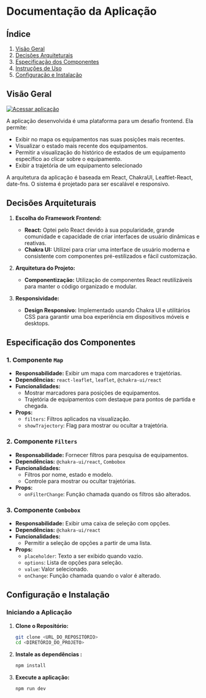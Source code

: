 # Documentação da Aplicação

## Índice
1. [Visão Geral](#visão-geral)
2. [Decisões Arquiteturais](#decisões-arquiteturais)
3. [Especificação dos Componentes](#especificação-dos-componentes)
4. [Instruções de Uso](#instruções-de-uso)
5. [Configuração e Instalação](#configuração-e-instalação)

## Visão Geral

[![Acessar aplicação](https://github.com/user-attachments/assets/d03abecb-952e-45ed-b820-a50957c8d50e)](https://equipment-tracker.netlify.app/)


A aplicação desenvolvida é uma plataforma para um desafio frontend. Ela permite:
- Exibir no mapa os equipamentos nas suas posições mais recentes.
- Visualizar o estado mais recente dos equipamentos.
- Permitir a visualização do histórico de estados de um equipamento específico ao clicar sobre o equipamento.
- Exibir a trajetória de um equipamento selecionado

A arquitetura da aplicação é baseada em React, ChakraUI, Leaftlet-React, date-fns. O sistema é projetado para ser escalável e responsivo.

## Decisões Arquiteturais

1. **Escolha do Framework Frontend:**
   - **React:** Optei pelo React devido à sua popularidade, grande comunidade e capacidade de criar interfaces de usuário dinâmicas e reativas.
   - **Chakra UI:** Utilizei para criar uma interface de usuário moderna e consistente com componentes pré-estilizados e fácil customização.

4. **Arquitetura do Projeto:**
   - **Componentização:** Utilização de componentes React reutilizáveis para manter o código organizado e modular.

6. **Responsividade:**
   - **Design Responsivo:** Implementado usando Chakra UI e utilitários CSS para garantir uma boa experiência em dispositivos móveis e desktops.

## Especificação dos Componentes

### 1. **Componente `Map`**
   - **Responsabilidade:** Exibir um mapa com marcadores e trajetórias.
   - **Dependências:** `react-leaflet`, `leaflet`, `@chakra-ui/react`
   - **Funcionalidades:**
     - Mostrar marcadores para posições de equipamentos.
     - Trajetória de equipamentos com destaque para pontos de partida e chegada.
   - **Props:**
     - `filters`: Filtros aplicados na visualização.
     - `showTrajectory`: Flag para mostrar ou ocultar a trajetória.

### 2. **Componente `Filters`**
   - **Responsabilidade:** Fornecer filtros para pesquisa de equipamentos.
   - **Dependências:** `@chakra-ui/react`, `Combobox`
   - **Funcionalidades:**
     - Filtros por nome, estado e modelo.
     - Controle para mostrar ou ocultar trajetórias.
   - **Props:**
     - `onFilterChange`: Função chamada quando os filtros são alterados.

### 3. **Componente `Combobox`**
   - **Responsabilidade:** Exibir uma caixa de seleção com opções.
   - **Dependências:** `@chakra-ui/react`
   - **Funcionalidades:**
     - Permitir a seleção de opções a partir de uma lista.
   - **Props:**
     - `placeholder`: Texto a ser exibido quando vazio.
     - `options`: Lista de opções para seleção.
     - `value`: Valor selecionado.
     - `onChange`: Função chamada quando o valor é alterado.

## Configuração e Instalação

### Iniciando a Aplicação

1. **Clone o Repositório:**
   ```bash
   git clone <URL_DO_REPOSITÓRIO>
   cd <DIRETÓRIO_DO_PROJETO>

2. **Instale as dependências  :**
   ```bash
   npm install

3. **Execute a aplicação:**
   ```bash
   npm run dev
